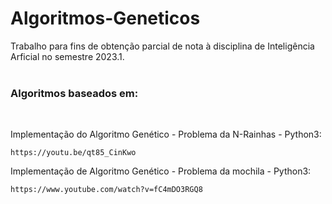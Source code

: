 # Algoritmos-Geneticos
Trabalho para fins de obtenção parcial de nota à disciplina de Inteligência Arficial no semestre 2023.1.
<br><br>
### Algoritmos baseados em:
<br>

Implementação do Algoritmo Genético - Problema da N-Rainhas - Python3:

    https://youtu.be/qt85_CinKwo

Implementação de Algoritmo Genético - Problema da mochila - Python3:
    
    https://www.youtube.com/watch?v=fC4mDO3RGQ8

